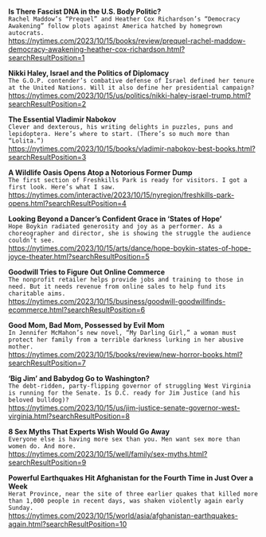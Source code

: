 **Is There Fascist DNA in the U.S. Body Politic?**\
`Rachel Maddow’s “Prequel” and Heather Cox Richardson’s “Democracy Awakening” follow plots against America hatched by homegrown autocrats.`\
https://nytimes.com/2023/10/15/books/review/prequel-rachel-maddow-democracy-awakening-heather-cox-richardson.html?searchResultPosition=1

**Nikki Haley, Israel and the Politics of Diplomacy**\
`The G.O.P. contender’s combative defense of Israel defined her tenure at the United Nations. Will it also define her presidential campaign?`\
https://nytimes.com/2023/10/15/us/politics/nikki-haley-israel-trump.html?searchResultPosition=2

**The Essential Vladimir Nabokov**\
`Clever and dexterous, his writing delights in puzzles, puns and lepidoptera. Here’s where to start. (There’s so much more than “Lolita.”)`\
https://nytimes.com/2023/10/15/books/vladimir-nabokov-best-books.html?searchResultPosition=3

**A Wildlife Oasis Opens Atop a Notorious Former Dump**\
`The first section of Freshkills Park is ready for visitors. I got a first look. Here’s what I saw.`\
https://nytimes.com/interactive/2023/10/15/nyregion/freshkills-park-opens.html?searchResultPosition=4

**Looking Beyond a Dancer’s Confident Grace in ‘States of Hope’**\
`Hope Boykin radiated generosity and joy as a performer. As a choreographer and director, she is showing the struggle the audience couldn’t see.`\
https://nytimes.com/2023/10/15/arts/dance/hope-boykin-states-of-hope-joyce-theater.html?searchResultPosition=5

**Goodwill Tries to Figure Out Online Commerce**\
`The nonprofit retailer helps provide jobs and training to those in need. But it needs revenue from online sales to help fund its charitable aims.`\
https://nytimes.com/2023/10/15/business/goodwill-goodwillfinds-ecommerce.html?searchResultPosition=6

**Good Mom, Bad Mom, Possessed by Evil Mom**\
`In Jennifer McMahon’s new novel, “My Darling Girl,” a woman must protect her family from a terrible darkness lurking in her abusive mother.`\
https://nytimes.com/2023/10/15/books/review/new-horror-books.html?searchResultPosition=7

**‘Big Jim’ and Babydog Go to Washington?**\
`The debt-ridden, party-flipping governor of struggling West Virginia is running for the Senate. Is D.C. ready for Jim Justice (and his beloved bulldog)?`\
https://nytimes.com/2023/10/15/us/jim-justice-senate-governor-west-virginia.html?searchResultPosition=8

**8 Sex Myths That Experts Wish Would Go Away**\
`Everyone else is having more sex than you. Men want sex more than women do. And more.`\
https://nytimes.com/2023/10/15/well/family/sex-myths.html?searchResultPosition=9

**Powerful Earthquakes Hit Afghanistan for the Fourth Time in Just Over a Week**\
`Herat Province, near the site of three earlier quakes that killed more than 1,000 people in recent days, was shaken violently again early Sunday.`\
https://nytimes.com/2023/10/15/world/asia/afghanistan-earthquakes-again.html?searchResultPosition=10

